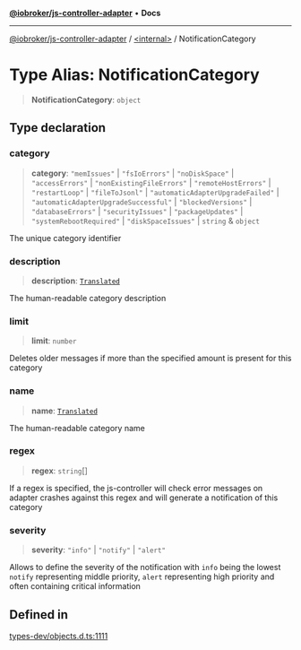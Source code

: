 [**@iobroker/js-controller-adapter**](../../README.md) • **Docs**

***

[@iobroker/js-controller-adapter](../../globals.md) / [\<internal\>](../README.md) / NotificationCategory

# Type Alias: NotificationCategory

> **NotificationCategory**: `object`

## Type declaration

### category

> **category**: `"memIssues"` \| `"fsIoErrors"` \| `"noDiskSpace"` \| `"accessErrors"` \| `"nonExistingFileErrors"` \| `"remoteHostErrors"` \| `"restartLoop"` \| `"fileToJsonl"` \| `"automaticAdapterUpgradeFailed"` \| `"automaticAdapterUpgradeSuccessful"` \| `"blockedVersions"` \| `"databaseErrors"` \| `"securityIssues"` \| `"packageUpdates"` \| `"systemRebootRequired"` \| `"diskSpaceIssues"` \| `string` & `object`

The unique category identifier

### description

> **description**: [`Translated`](Translated.md)

The human-readable category description

### limit

> **limit**: `number`

Deletes older messages if more than the specified amount is present for this category

### name

> **name**: [`Translated`](Translated.md)

The human-readable category name

### regex

> **regex**: `string`[]

If a regex is specified, the js-controller will check error messages on adapter crashes against this regex and will generate a notification of this category

### severity

> **severity**: `"info"` \| `"notify"` \| `"alert"`

Allows to define the severity of the notification with `info` being the lowest `notify` representing middle priority, `alert` representing high priority and often containing critical information

## Defined in

[types-dev/objects.d.ts:1111](https://github.com/ioBroker/ioBroker.js-controller/blob/3daa8532c48e6c817fc472607ccec26424ca987e/packages/types-dev/objects.d.ts#L1111)
